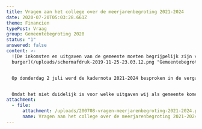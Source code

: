 ```yaml
---
title: Vragen aan het college over de meerjarenbegroting 2021-2024
date: 2020-07-20T05:03:28.661Z
theme: Financien
typePost: Vraag
group: Gemeentebegroting 2020
status: "1"
answered: false
content: >-
  ![De inkomsten en uitgaven van de gemeente moeten begrijpelijk zijn voor de
  burger](/uploads/schermafdruk-2019-11-25-23.03.12.png "Gemeentebegroting")


  Op donderdag 2 juli werd de kadernota 2021-2024 besproken in de vergadering van de gemeenteraad. De kadernota beschrijft de financiële ontwikkelingen binnen onze gemeente voor de komende 4 jaar. Gezien de huidige economische crisis en de vele en soms kostbare projecten in en om onze gemeente, is het belangrijk onze bewoners te informeren over de gevolgen hiervan op de kwaliteit van onze leefomgeving en de lange termijn financiële stabiliteit van onze gemeente.


  Omdat het niet duidelijk is voor welke uitgaven wij als gemeente komen te staan, heeft VughtParticipeert een aantal vragen gesteld aan het college (zie bijlage). Zodra wij antwoorden hebben ontvangen zullen wij u op deze plaats daarover informeren.
attachment:
  - file:
      attachment: /uploads/200708-vragen-meerjarenbegroting-2021-2024.pdf
      name: Vragen aan het college over de meerjarenbegroting 2021-2024
---
```


